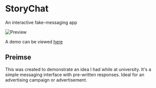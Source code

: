 # StoryChat
An interactive fake-messaging app

![Preview](https://i.imgur.com/9e4FKqu.png "Preview")


A demo can be viewed [here](https://couldbejake.github.io/StoryChat/)



## Preimse

This was created to demonstrate an idea I had while at university. It's a simple messaging interface with pre-written responses. Ideal for an advertising campaign or advertisement.

